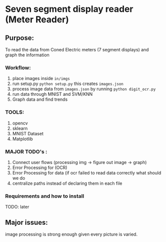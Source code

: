 # Seven segment display reader (Meter Reader)

## Purpose:

To read the data from Coned Electric meters (7 segment displays) and graph the information

### Workflow:

1. place images inside `in/imgs`
2. run setup.py `python setup.py` this creates `images.json`
3. process image data from `images.json` by running `python digit_ocr.py`
3. run data through MNIST and SVM/KNN
4. Graph data and find trends


### TOOLS:
1. opencv
2. sklearn
3. MNIST Dataset
4. Matplotlib 

### MAJOR TODO's :

1. Connect user flows (processing img -> figure out image -> graph)
2. Error Processing for (OCR)
3. Error Processing for data (if ocr failed to read data correctly what should we do
4. centralize paths instead of declaring them in each file


### Requirements and how to install

TODO: later

## Major issues:

image processing is strong enough given every picture is varied. 